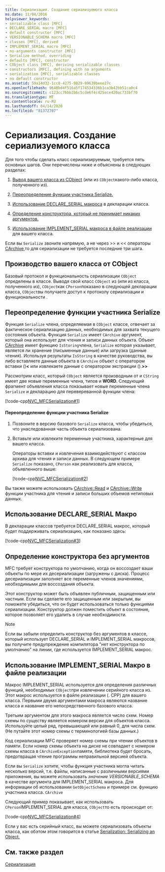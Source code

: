 ```yaml
---
title: Сериализация. Создание сериализуемого класса
ms.date: 11/04/2016
helpviewer_keywords:
- serializable class [MFC]
- DECLARE_SERIAL macro [MFC]
- default constructor [MFC]
- VERSIONABLE_SCHEMA macro [MFC]
- classes [MFC], derived
- IMPLEMENT_SERIAL macro [MFC]
- no-arguments constructor [MFC]
- Serialize method, overriding
- defaults [MFC], constructor
- CObject class [MFC], deriving serializable classes
- constructors [MFC], defining with no arguments
- serialization [MFC], serializable classes
- no default constructor
ms.assetid: 59a14d32-1cc8-4275-9829-99639beee27c
ms.openlocfilehash: 9648bd4f516a5f174534336b1ca3b42bb51ca0c4
ms.sourcegitcommit: c123cc76bb2b6c5cde6f4c425ece420ac733bf70
ms.translationtype: MT
ms.contentlocale: ru-RU
ms.lasthandoff: 04/14/2020
ms.locfileid: "81372707"
---
```

# <a name="serialization-making-a-serializable-class"></a>Сериализация. Создание сериализуемого класса

Для того чтобы сделать класс сериализируемым, требуется пять основных шагов. Они перечислены ниже и объяснены в следующих разделах:

1. [Вывод вашего класса из CObject](#_core_deriving_your_class_from_cobject) (или из `CObject`какого-либо класса, полученного из).

1. [Переопределение функции участника Serialize.](#_core_overriding_the_serialize_member_function)

1. [Использование DECLARE_SERIAL макроса](#_core_using_the_declare_serial_macro) в декларации класса.

1. [Определение конструктора, который не принимает никаких аргументов.](#_core_defining_a_constructor_with_no_arguments)

1. [Использование IMPLEMENT_SERIAL макроса в файле реализации](#_core_using_the_implement_serial_macro_in_the_implementation_file) для вашего класса.

Если вы `Serialize` звоните напрямую, а не через >> и << операторы [CArchive,](../mfc/reference/carchive-class.md)то для сериализации не требуется последние три шага.

## <a name="deriving-your-class-from-cobject"></a><a name="_core_deriving_your_class_from_cobject"></a>Производство вашего класса от CObject

Базовый протокол и функциональность сериализации `CObject` определены в классе. Выводя свой класс `CObject` из (или из класса, полученного из), `CObject`как `CPerson`показано в следующей декларации класса, `CObject`вы получаете доступ к протоколу сериализации и функциональности .

## <a name="overriding-the-serialize-member-function"></a><a name="_core_overriding_the_serialize_member_function"></a>Переопределение функции участника Serialize

Функция `Serialize` члена, определяемая в `CObject` классе, отвечает за фактическое сериализацию данных, необходимых для захвата текущего состояния объекта. Функция `Serialize` имеет `CArchive` аргумент, который она использует для чтения и записи данных объекта. Объект [CArchive](../mfc/reference/carchive-class.md) имеет функцию `IsStoring`члена, `Serialize` которая указывает, является ли хранение (письменные данные) или загрузка (данные чтения). Используя результаты `IsStoring` в качестве руководства, вы либо вставляете данные объекта в `CArchive` объект с оператором вставки ()**<** или извлекаете данные с оператором экстракции ().**>>**

Рассмотрим класс, который `CObject` является производным от и `CString` имеет две новые переменные члена, типов и **WORD**. Следующий фрагмент объявления класса показывает новые переменные члена `Serialize` и декларацию для перевереванной функции члена:

[!code-cpp[NVC_MFCSerialization#1](../mfc/codesnippet/cpp/serialization-making-a-serializable-class_1.h)]

#### <a name="to-override-the-serialize-member-function"></a>Переопределение функции участника Serialize

1. Позвоните в версию базового `Serialize` класса, чтобы убедиться, что унаследованная часть объекта сериализована.

1. Вставьте или извлеките переменные участника, характерные для вашего класса.

   Операторы вставки и извлечения взаимодействуют с классом архива для чтения и записи данных. В следующем примере `Serialize` показано, `CPerson` как реализовать для класса, объявленного выше:

   [!code-cpp[NVC_MFCSerialization#2](../mfc/codesnippet/cpp/serialization-making-a-serializable-class_2.cpp)]

Вы также можете использовать [CArchive::Read](../mfc/reference/carchive-class.md#read) и [CArchive::Write](../mfc/reference/carchive-class.md#write) функции участника для чтения и записи больших объемов нетиповых данных.

## <a name="using-the-declare_serial-macro"></a><a name="_core_using_the_declare_serial_macro"></a>Использование DECLARE_SERIAL Макро

В декларации классов требуется DECLARE_SERIAL макрос, который будет поддерживать сериализацию, как показано здесь:

[!code-cpp[NVC_MFCSerialization#3](../mfc/codesnippet/cpp/serialization-making-a-serializable-class_3.h)]

## <a name="defining-a-constructor-with-no-arguments"></a><a name="_core_defining_a_constructor_with_no_arguments"></a>Определение конструктора без аргументов

MFC требует конструктора по умолчанию, когда он воссоздает ваши объекты по мере их десериализации (загружены с диска). Процесс десериализации заполняет все переменные членов значениями, необходимыми для воссоздания объекта.

Этот конструктор может быть объявлен публичным, защищенным или частным. Если вы сделаете его защищенным или закрытым, вы поможете убедиться, что он будет использоваться только функциями сериализации. Конструктор должен поместить объект в состояние, которое позволяет его удалить в случае необходимости.

> [!NOTE]
> Если вы забыли определить конструктор без аргументов в классе, который использует DECLARE_SERIAL и IMPLEMENT_SERIAL макросов, вы получите предупреждение компилятора "нет конструктора по умолчанию" на линии, где используется IMPLEMENT_SERIAL макрос.

## <a name="using-the-implement_serial-macro-in-the-implementation-file"></a><a name="_core_using_the_implement_serial_macro_in_the_implementation_file"></a>Использование IMPLEMENT_SERIAL Макро в файле реализации

Макрос IMPLEMENT_SERIAL используется для определения различных функций, необходимых `CObject`при извлечении серийного класса из. Этот макрос используется в файле реализации (. CPP) для вашего класса. Первыми двумя аргументами макроса являются название класса и название его непосредственного базового класса.

Третьим аргументом для этого макроса является число схем. Номер схемы по существу является номером версии для объектов класса. Используйте целый ряд, превышающей или равный 0, для числа схем. (Не путайте этот номер схемы с терминологией базы данных.)

Код сериализации MFC проверяет номер схемы при чтении объектов в памяти. Если номер схемы объекта на диске не совпадает с номером схемы класса в `CArchiveException`памяти, библиотека будет бросать, предотвращая чтение программы неправильной версией объекта.

Если вы `Serialize` хотите, чтобы функция участника могла читать несколько версий, т.е. файлы, написанные с различными версиями приложения, вы можете использовать *значение VERSIONABLE_SCHEMA* в качестве аргумента для IMPLEMENT_SERIAL макроса. Для информации об использовании `GetObjectSchema` и примере см. функцию участника класса. `CArchive`

Следующий пример показывает, как использовать `CPerson`IMPLEMENT_SERIAL для класса, `CObject`то есть происходит от:

[!code-cpp[NVC_MFCSerialization#4](../mfc/codesnippet/cpp/serialization-making-a-serializable-class_4.cpp)]

Если у вас есть серийный класс, вы можете сериализовать объекты класса, как обэтом этом говорится в статье [Serialization: Serializing an Object.](../mfc/serialization-serializing-an-object.md)

## <a name="see-also"></a>См. также раздел

[Сериализация](../mfc/serialization-in-mfc.md)
